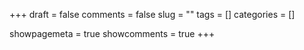 +++ 
draft = false 
comments = false 
slug = "" 
tags = []
categories = []

showpagemeta = true
showcomments = true
+++


